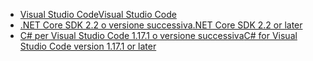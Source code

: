 * [<span data-ttu-id="3f499-101">Visual Studio Code</span><span class="sxs-lookup"><span data-stu-id="3f499-101">Visual Studio Code</span></span>](https://code.visualstudio.com/download)
* [<span data-ttu-id="3f499-102">.NET Core SDK 2.2 o versione successiva</span><span class="sxs-lookup"><span data-stu-id="3f499-102">.NET Core SDK 2.2 or later</span></span>](https://www.microsoft.com/net/download/all)
* [<span data-ttu-id="3f499-103">C# per Visual Studio Code 1.17.1 o versione successiva</span><span class="sxs-lookup"><span data-stu-id="3f499-103">C# for Visual Studio Code version 1.17.1 or later</span></span>](https://marketplace.visualstudio.com/items?itemName=ms-vscode.csharp)